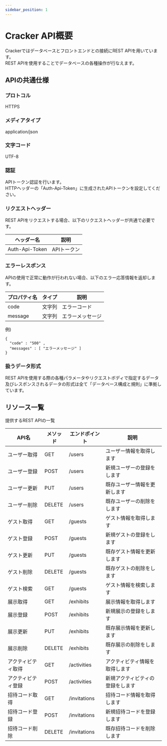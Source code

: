 ```yaml
---
sidebar_position: 1
---
```


# Cracker API概要
Crackerではデータベースとフロントエンドとの接続にREST APIを用いています。  
REST APIを使用することでデータベースの各種操作が行なえます。

## APIの共通仕様
### プロトコル
HTTPS
### メディアタイプ
application/json
### 文字コード
UTF-8
### 認証
APIトークン認証を行います。  
HTTPヘッダーの「Auth-Api-Token」に生成されたAPIトークンを設定してください。
### リクエストヘッダー
REST APIをリクエストする場合、以下のリクエストヘッダーが共通で必要です。

|ヘッダー名|説明|
|----|----|
|Auth-Api-Token|APIトークン|

### エラーレスポンス
APIの使用で正常に動作が行われない場合、以下のエラー応答情報を返却します。

|プロパティ名|タイプ|説明|
|----|----|----|
|code|文字列|エラーコード|
|message|文字列|エラーメッセージ|

例)
```
{
  "code" : "500" ,
  "messages" : [ "エラーメッセージ" ]
}
```

### 扱うデータ形式
REST APIを使用する際の各種パラメータやリクエストボディで指定するデータ及びレスポンスされるデータの形式は全て「データベース構成と規則」に準拠しています。

## リソース一覧
提供するREST APIの一覧

|API名|メソッド|エンドポイント|説明|
|----|----|----|----|
|ユーザー取得|GET|/users|ユーザー情報を取得します|
|ユーザー登録|POST|/users|新規ユーザーの登録をします|
|ユーザー更新|PUT|/users|既存ユーザー情報を更新します|
|ユーザー削除|DELETE|/users|既存ユーザーの削除をします|
|ゲスト取得|GET|/guests|ゲスト情報を取得します|
|ゲスト登録|POST|/guests|新規ゲストの登録をします|
|ゲスト更新|PUT|/guests|既存ゲスト情報を更新します|
|ゲスト削除|DELETE|/guests|既存ゲストの削除をします|
|ゲスト検索|GET|/guests|ゲスト情報を検索します|
|展示取得|GET|/exhibits|展示情報を取得します|
|展示登録|POST|/exhibits|新規展示の登録をします|
|展示更新|PUT|/exhibits|既存展示情報を更新します|
|展示削除|DELETE|/exhibits|既存展示の削除をします|
|アクティビティ取得|GET|/activities|アクティビティ情報を取得します|
|アクティビティ登録|POST|/activities|新規アクティビティの登録をします|
|招待コード取得|GET|/invitations|招待コード情報を取得します|
|招待コード登録|POST|/invitations|新規招待コードを登録します|
|招待コード削除|DELETE|/invitations|既存招待コードを削除します|
